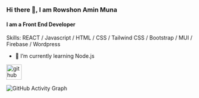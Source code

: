 ### Hi there 👋, I am Rowshon Amin Muna
#### I am a Front End Developer



Skills:  REACT / Javascript / HTML / CSS / Tailwind CSS / Bootstrap / MUI / Firebase / Wordpress 

- 🌱 I’m currently learning Node.js


[<img src='https://cdn.jsdelivr.net/npm/simple-icons@3.0.1/icons/github.svg' alt='github' height='40'>](https://github.com/www.linkedin.com/in/rowshon-amin-muna)  

![GitHub Activity Graph](https://activity-graph.herokuapp.com/graph?username=www.linkedin.com/in/rowshon-amin-muna)  



